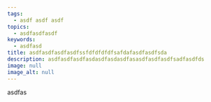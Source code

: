 ```yaml
---
tags:
  - asdf asdf asdf
topics:
  - asdfasdfasdf
keywords:
  - asdfasd
title: asdfasdfasdfasdfssfdfdfdfdfsafdafasdfasdfsda
description: asdfasdfasdfasdasdfasdasdfasasdfasdfasdfsadfasdfds
image: null
image_alt: null
---
```

asdfas
